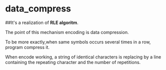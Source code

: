 # data_compress

##It's a realization of <strong>RLE algoritm</strong>.
<p>The point of this mechanism encoding is data compression.<p>
<p>To be more exactly,when same symbols occurs several times in a row, program compress it.</p>
<p>When encode working, a string of identical characters is replacing by a line containing the repeating character and the number of repetitions.<p>